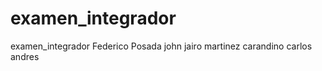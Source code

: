 # examen_integrador


examen_integrador
Federico Posada
john jairo martinez
carandino carlos andres

